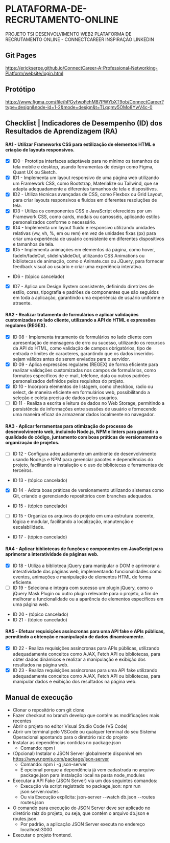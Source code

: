 # PLATAFORMA-DE-RECRUTAMENTO-ONLINE
PROJETO TSI DESENVOLVIMENTO WEB2
PLATAFORMA DE RECRUTAMENTO ONLINE - CONNECTCAREER
INSPIRAÇÃO LINKEDIN 

## Git Pages

https://erickserpe.github.io/ConnectCareer-A-Professional-Networking-Platform/website/login.html

## Protótipo

https://www.figma.com/file/hPGyfwpFehM87PWYbXT9ob/ConnectCareer?type=design&node-id=1-2&mode=design&t=TLqqmy5OMo8YwV4c-0

## Checklist | Indicadores de Desempenho (ID) dos Resultados de Aprendizagem (RA)

#### RA1 - Utilizar Frameworks CSS para estilização de elementos HTML e criação de layouts responsivos.
- [x] ID0 - Prototipa interfaces adaptáveis para no mínimo os tamanhos de tela mobile e desktop, usando ferramentas de design como Figma, Quant UX ou Sketch.
- [x] ID1 - Implementa um layout responsivo de uma página web utilizando um Framework CSS, como Bootstrap, Materialize ou Tailwind, que se adapta adequadamente a diferentes tamanhos de tela e dispositivos.
- [x] ID2 - Utiliza técnicas avançadas de CSS, como Flexbox ou Grid Layout, para criar layouts responsivos e fluidos em diferentes resoluções de tela.
- [x] ID3 - Utiliza os componentes CSS e JavaScript oferecidos por um Framework CSS, como cards, modais ou carrosséis, aplicando estilos personalizados conforme o necessário.
- [x] ID4 - Implementa um layout fluido e responsivo utilizando unidades relativas (vw, vh, %, em ou rem) em vez de unidades fixas (px) para criar uma experiência de usuário consistente em diferentes dispositivos e tamanhos de tela.
- [x] ID5 - Implementa animações em elementos da página, como hover, fadeIn/fadeOut, slideIn/slideOut, utilizando CSS Animations ou bibliotecas de animação, como o Animate.css ou JQuery, para fornecer feedback visual ao usuário e criar uma experiência interativa.
- ID6 - (tópico cancelado)
- [x] ID7 - Aplica um Design System consistente, definindo diretrizes de estilo, cores, tipografia e padrões de componentes que são seguidos em toda a aplicação, garantindo uma experiência de usuário uniforme e atraente.

#### RA2 - Realizar tratamento de formulários e aplicar validações customizadas no lado cliente, utilizando a API do HTML e expressões regulares (REGEX).
- [x] ID 08 - Implementa tratamento de formulários no lado cliente com apresentação de mensagens de erro ou sucesso, utilizando os recursos da API do HTML, como validação de campos obrigatórios, tipo de entrada e limites de caracteres, garantindo que os dados inseridos sejam válidos antes de serem enviados para o servidor.
- [x] ID 09 - Aplica expressões regulares (REGEX) de forma eficiente para realizar validações customizadas nos campos de formulários, como formatos específicos de e-mail, telefone, data ou outros padrões personalizados definidos pelos requisitos do projeto.
- [x] ID 10 - Incorpora elementos de listagem, como checkbox, radio ou select, de maneira eficiente em formulários web, possibilitando a seleção e coleta precisa de dados pelos usuários.
- [ ] ID 11 - Realiza a escrita e leitura de dados no Web Storage, permitindo a persistência de informações entre sessões de usuário e fornecendo uma maneira eficaz de armazenar dados localmente no navegador.

#### RA3 - Aplicar ferramentas para otimização do processo de desenvolvimento web, incluindo Node.js, NPM e linters para garantir a qualidade do código, juntamento com boas práticas de versionamento e organização de projetos.
- [ ] ID 12 - Configura adequadamente um ambiente de desenvolvimento usando Node.js e NPM para gerenciar pacotes e dependências do projeto, facilitando a instalação e o uso de bibliotecas e ferramentas de terceiros.
- ID 13 - (tópico cancelado)
- [x] ID 14 - Adota boas práticas de versionamento utilizando sistemas como Git, criando e gerenciando repositórios com branches adequados.
- ID 15 - (tópico cancelado)
- [ ] ID 15 - Organiza os arquivos do projeto em uma estrutura coerente, lógica e modular, facilitando a localização, manutenção e escalabilidade.
- ID 17 - (tópico cancelado)

#### RA4 - Aplicar bibliotecas de funções e componentes em JavaScript para aprimorar a interatividade de páginas web.
- [x] ID 18 - Utiliza a biblioteca jQuery para manipular o DOM e aprimorar a interatividade das páginas web, implementando funcionalidades como eventos, animações e manipulação de elementos HTML de forma eficiente. 
- [ ] ID 19 - Seleciona e integra com sucesso um plugin jQuery, como o jQuery Mask Plugin ou outro plugin relevante para o projeto, a fim de melhorar a funcionalidade ou a aparência de elementos específicos em uma página web. 
- ID 20 - (tópico cancelado) 
- ID 21 - (tópico cancelado)

#### RA5 - Efetuar requisições assíncronas para uma API fake e APIs públicas, permitindo a obtenção e manipulação de dados dinamicamente.
- [X] ID 22 - Realiza requisições assíncronas para APIs públicas, utilizando adequadamente conceitos como AJAX, Fetch API ou bibliotecas, para obter dados dinâmicos e realizar a manipulação e exibição dos resultados na página web.
- [x] ID 23 - Realiza requisições assíncronas para uma API fake utilizando adequadamente conceitos como AJAX, Fetch API ou bibliotecas, para manipular dados e exibição dos resultados na página web.

## Manual de execução
- Clonar o repositório com git clone
- Fazer checkout no branch develop que contém as modificações mais recentes
- Abrir o projeto no editor Visual Studio Code (VS Code)
- Abrir um terminal pelo VSCode ou qualquer terminal do seu Sistema Operacional apontando para o diretório raiz do projeto 
- Instalar as dependências contidas no package.json
  - Comando: npm i
- (Opcional) Instalar o JSON Server globalmente disponível em https://www.npmjs.com/package/json-server
  - Comando: npm i -g json-server 
  - É opcional porque a dependência já vem cadastrada no arquivo package.json para instalação local na pasta node_modules
- Executar a API Fake (JSON Server) via um dos seguintes comandos: 
  - Execução via script registrado no package.json: npm run json:server:routes 
  - Ou via Execução explícita: json-server --watch db.json --routes routes.json
- O comando para execução do JSON Server deve ser aplicado no diretório raiz do projeto, ou seja, que contém o arquivo db.json e routes.json.
  - Por padrão, a aplicação JSON Server executa no endereço localhost:3000    
- Executar o projeto frontend.
